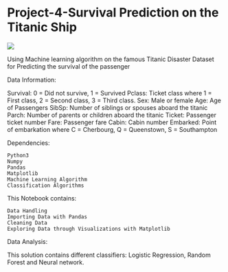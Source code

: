 # Project-4-Survival Prediction on the Titanic Ship

<img src="https://images8.alphacoders.com/405/405029.jpg">

Using Machine learning algorithm on the famous Titanic Disaster Dataset for Predicting the survival of the passenger

Data Information:

  Survival: 0 = Did not survive, 1 = Survived
  Pclass: Ticket class where 1 = First class, 2 = Second class, 3 = Third class. 
  Sex: Male or female
  Age: Age of Passengers
  SibSp: Number of siblings or spouses aboard the titanic
  Parch: Number of parents or children aboard the titanic
  Ticket: Passenger ticket number
  Fare: Passenger fare
  Cabin: Cabin number
  Embarked: Point of embarkation where C = Cherbourg, Q = Queenstown, S = Southampton

Dependencies:

    Python3
    Numpy
    Pandas
    Matplotlib
    Machine Learning Algorithm
    Classification Algorithms
    
This Notebook contains:

    Data Handling
    Importing Data with Pandas
    Cleaning Data
    Exploring Data through Visualizations with Matplotlib

Data Analysis:

This solution contains different classifiers: Logistic Regression, Random Forest and Neural network.




